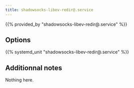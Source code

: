 ```yaml
---
title: shadowsocks-libev-redir@.service
---
```


{{% provided_by "shadowsocks-libev-redir@.service" %}}

## Options

{{% systemd_unit "shadowsocks-libev-redir@.service" %}}

## Additionnal notes

Nothing here.